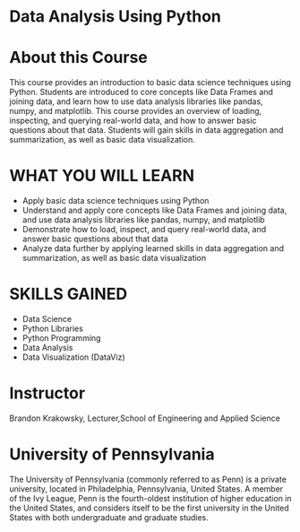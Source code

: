 # Data Analysis Using Python


# About this Course
This course provides an introduction to basic data science techniques using Python.  Students are introduced to core concepts like Data Frames and joining data, and learn how to use data analysis libraries like pandas, numpy, and matplotlib.  This course provides an overview of loading, inspecting, and querying real-world data, and how to answer basic questions about that data.  Students will gain skills in data aggregation and summarization, as well as basic data visualization.



# WHAT YOU WILL LEARN
* Apply basic data science techniques using Python
* Understand and apply core concepts like Data Frames and joining data, and use data analysis libraries like pandas, numpy, and matplotlib
* Demonstrate how to load, inspect, and query real-world data, and answer basic questions about that data
* Analyze data further by applying learned skills in data aggregation and summarization, as well as basic data visualization


# SKILLS GAINED
* Data Science
* Python Libraries
* Python Programming
* Data Analysis
* Data Visualization (DataViz)


# Instructor
Brandon Krakowsky, Lecturer,School of Engineering and Applied Science


# University of Pennsylvania
The University of Pennsylvania (commonly referred to as Penn) is a private university, located in Philadelphia, Pennsylvania, United States. A member of the Ivy League, Penn is the fourth-oldest institution of higher education in the United States, and considers itself to be the first university in the United States with both undergraduate and graduate studies.

